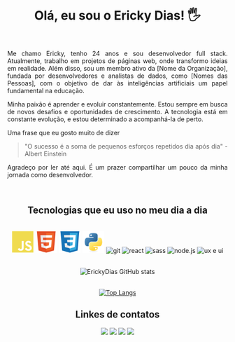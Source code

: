 <div align="center">

<h1>Olá, eu sou o Ericky Dias! 🖐️ </h1>
<br>

<div align="justify">
  <p >Me chamo Ericky, tenho 24 anos e sou desenvolvedor full stack. Atualmente, trabalho em projetos de páginas web, onde transformo ideias em realidade. Além disso, sou um membro ativo da [Nome da Organização], fundada por desenvolvedores e analistas de dados, como [Nomes das Pessoas], com o objetivo de dar às inteligências artificiais um papel fundamental na educação.</p>

<p>Minha paixão é aprender e evoluir constantemente. Estou sempre em busca de novos desafios e oportunidades de crescimento. A tecnologia está em constante evolução, e estou determinado a acompanhá-la de perto.</p>


<p>Uma frase que eu gosto muito de dizer</p>



> "O sucesso é a soma de pequenos esforços repetidos dia após dia" - Albert Einstein

<p>Agradeço por ler até aqui. É um prazer compartilhar um pouco da minha jornada como desenvolvedor.</p>
</div>

<br>

  <h2 > Tecnologias que eu uso no meu dia a dia </h2>

<div style="display: inline_block"><br>
  <img alt="Js" height="50" src="https://raw.githubusercontent.com/devicons/devicon/master/icons/javascript/javascript-plain.svg">
  <img alt="HTML" height="50" src="https://raw.githubusercontent.com/devicons/devicon/master/icons/html5/html5-original.svg">
  <img alt="CSS" height="50" src="https://raw.githubusercontent.com/devicons/devicon/master/icons/css3/css3-original.svg">
  <img alt="Python" height="50" src="https://raw.githubusercontent.com/devicons/devicon/master/icons/python/python-original.svg">
  <img alt="git" height="50" src="https://img.icons8.com/color/48/git.png">
  <img alt="react" height="50" src="https://img.icons8.com/plasticine/100/react.png">
  <img alt="sass" height="50" src="https://img.icons8.com/color/48/sass.png">
  <img alt="node.js" height="50" src="https://img.icons8.com/fluency/48/node-js.png">
  <img alt="ux e ui" height="50" src="https://img.icons8.com/color/48/content.png">
          


          
</div>

 
 

 <div>
<br>

![ErickyDias GitHub stats](https://github-readme-stats.vercel.app/api?username=dev-erickydias&show_icons=true&theme=tokyonight)
<br>
<br>

[![Top Langs](https://github-readme-stats.vercel.app/api/top-langs/?username=dev-erickydias&layout=compact)](https://github.com/anuraghazra/github-readme-stats)

</div>

<h2>Linkes de contatos</h2>
<div style=>
<a href="https://www.linkedin.com/in/erickydias/"><img  src="https://img.shields.io/badge/LinkedIn-0077B5?style=for-the-badge&logo=linkedin&logoColor=white"></a>
<a href="https://discord.com/users/344918178679357441"><img  src="https://img.shields.io/badge/Discord-7289DA?style=for-the-badge&logo=discord&logoColor=white"></a>
<a href="https://github.com/dev-erickydias"><img  src="https://img.shields.io/badge/GitHub-100000?style=for-the-badge&logo=github&logoColor=white"></a>
<a href="https://www.instagram.com/ericky_dias/"><img  src="https://img.shields.io/badge/Instagram-E4405F?style=for-the-badge&logo=instagram&logoColor=white"></a> 
</div>

</div>
